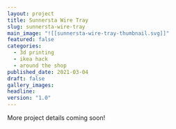 ```yaml
---
layout: project
title: Sunnersta Wire Tray
slug: sunnersta-wire-tray
main_image: "![[sunnersta-wire-tray-thumbnail.svg]]"
featured: false
categories:
  - 3d printing
  - ikea hack
  - around the shop
published_date: 2021-03-04
draft: false
gallery_images: 
headline: 
version: "1.0"
---
```


More project details coming soon!